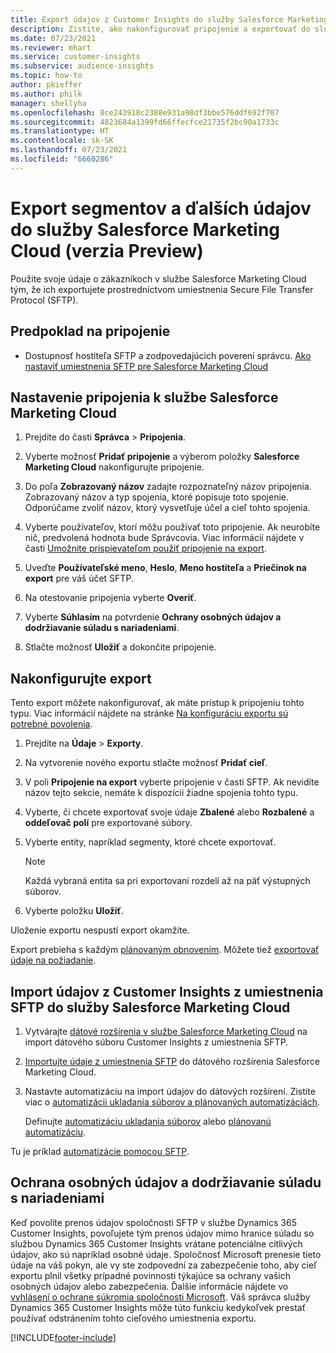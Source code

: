 ```yaml
---
title: Export údajov z Customer Insights do služby Salesforce Marketing Cloud
description: Zistite, ako nakonfigurovať pripojenie a exportovať do služby Salesforce Marketing Cloud.
ms.date: 07/23/2021
ms.reviewer: mhart
ms.service: customer-insights
ms.subservice: audience-insights
ms.topic: how-to
author: pkieffer
ms.author: philk
manager: shellyha
ms.openlocfilehash: 8ce243918c2388e931a98df3bbe576ddf692f707
ms.sourcegitcommit: 4823684a1399fd66ffecfce21735f2bc90a1733c
ms.translationtype: HT
ms.contentlocale: sk-SK
ms.lasthandoff: 07/23/2021
ms.locfileid: "6660286"
---
```

# <a name="export-segments-and-other-data-to-salesforce-marketing-cloud-preview"></a>Export segmentov a ďalších údajov do služby Salesforce Marketing Cloud (verzia Preview)

Použite svoje údaje o zákazníkoch v službe Salesforce Marketing Cloud tým, že ich exportujete prostredníctvom umiestnenia Secure File Transfer Protocol (SFTP).

## <a name="prerequisites-for-connection"></a>Predpoklad na pripojenie

- Dostupnosť hostiteľa SFTP a zodpovedajúcich poverení správcu. [Ako nastaviť umiestnenia SFTP pre Salesforce Marketing Cloud](https://help.salesforce.com/articleView?id=sf.mc_es_configure_enhanced_ftp.htm&type=5) 

## <a name="set-up-the-connection-to-salesforce-marketing-cloud"></a>Nastavenie pripojenia k službe Salesforce Marketing Cloud

1. Prejdite do časti **Správca** > **Pripojenia**.

1. Vyberte možnosť **Pridať pripojenie** a výberom položky **Salesforce Marketing Cloud** nakonfigurujte pripojenie.

1. Do poľa **Zobrazovaný názov** zadajte rozpoznateľný názov pripojenia. Zobrazovaný názov a typ spojenia, ktoré popisuje toto spojenie. Odporúčame zvoliť názov, ktorý vysvetľuje účel a cieľ tohto spojenia.

1. Vyberte používateľov, ktorí môžu používať toto pripojenie. Ak neurobíte nič, predvolená hodnota bude Správcovia. Viac informácií nájdete v časti [Umožnite prispievateľom použiť pripojenie na export](connections.md#allow-contributors-to-use-a-connection-for-exports).

1. Uveďte **Používateľské meno**, **Heslo**, **Meno hostiteľa** a **Priečinok na export** pre váš účet SFTP.

1. Na otestovanie pripojenia vyberte **Overiť**.

1. Vyberte **Súhlasím** na potvrdenie **Ochrany osobných údajov a dodržiavanie súladu s nariadeniami**.

1. Stlačte možnosť **Uložiť** a dokončite pripojenie.

## <a name="configure-an-export"></a>Nakonfigurujte export

Tento export môžete nakonfigurovať, ak máte prístup k pripojeniu tohto typu. Viac informácií nájdete na stránke [Na konfiguráciu exportu sú potrebné povolenia](export-destinations.md#set-up-a-new-export).

1. Prejdite na **Údaje** > **Exporty**.

1. Na vytvorenie nového exportu stlačte možnosť **Pridať cieľ**.

1. V poli **Pripojenie na export** vyberte pripojenie v časti SFTP. Ak nevidíte názov tejto sekcie, nemáte k dispozícii žiadne spojenia tohto typu.

1. Vyberte, či chcete exportovať svoje údaje **Zbalené** alebo **Rozbalené** a **oddeľovač polí** pre exportované súbory.

1. Vyberte entity, napríklad segmenty, ktoré chcete exportovať.

   > [!NOTE]
   > Každá vybraná entita sa pri exportovaní rozdelí až na päť výstupných súborov. 

1. Vyberte položku **Uložiť**.

Uloženie exportu nespustí export okamžite.

Export prebieha s každým [plánovaným obnovením](system.md#schedule-tab). Môžete tiež [exportovať údaje na požiadanie](export-destinations.md#run-exports-on-demand). 

## <a name="import-customer-insights-data-from-sftp-location-to-salesforce-marketing-cloud"></a>Import údajov z Customer Insights z umiestnenia SFTP do služby Salesforce Marketing Cloud

1. Vytvárajte [dátové rozšírenia v službe Salesforce Marketing Cloud](https://help.salesforce.com/articleView?id=sf.mc_es_create_data_extension.htm&type=5) na import dátového súboru Customer Insights z umiestnenia SFTP.

2. [Importujte údaje z umiestnenia SFTP](https://help.salesforce.com/articleView?id=sf.mc_es_import_data_extension_classic.htm&type=5) do dátového rozšírenia Salesforce Marketing Cloud. 

3. Nastavte automatizáciu na import údajov do dátových rozšírení. Zistite viac o [automatizácii ukladania súborov a plánovaných automatizáciách](https://help.salesforce.com/articleView?id=sf.mc_as_triggered_automations.htm&type=5).

   Definujte [automatizáciu ukladania súborov](https://help.salesforce.com/articleView?id=sf.mc_as_define_a_triggered_automation.htm&type=5) alebo [plánovanú automatizáciu](https://help.salesforce.com/articleView?id=sf.mc_as_define_a_scheduled_automation.htm&type=5). 

Tu je príklad [automatizácie pomocou SFTP](https://help.salesforce.com/articleView?id=sf.mc_as_ftp_and_triggered_automation_scenario.htm&type=5).

## <a name="data-privacy-and-compliance"></a>Ochrana osobných údajov a dodržiavanie súladu s nariadeniami

Keď povolíte prenos údajov spoločnosti SFTP v službe Dynamics 365 Customer Insights, povoľujete tým prenos údajov mimo hranice súladu so službou Dynamics 365 Customer Insights vrátane potenciálne citlivých údajov, ako sú napríklad osobné údaje. Spoločnosť Microsoft prenesie tieto údaje na váš pokyn, ale vy ste zodpovední za zabezpečenie toho, aby cieľ exportu plnil všetky prípadné povinnosti týkajúce sa ochrany vašich osobných údajov alebo zabezpečenia. Ďalšie informácie nájdete vo [vyhlásení o ochrane súkromia spoločnosti Microsoft](https://go.microsoft.com/fwlink/?linkid=396732).
Váš správca služby Dynamics 365 Customer Insights môže túto funkciu kedykoľvek prestať používať odstránením tohto cieľového umiestnenia exportu.

[!INCLUDE[footer-include](../includes/footer-banner.md)]
